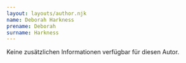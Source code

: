 ```yaml
---
layout: layouts/author.njk
name: Deborah Harkness
prename: Deborah
surname: Harkness
---
```

Keine zusätzlichen Informationen verfügbar für diesen Autor.

